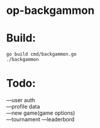 # op-backgammon

# Build:
`go build cmd/backgammon.go`  
`./backgammon`

# Todo:  
—user auth  
—profile data  
—new game(game options)  
—tournament
—leaderbord

